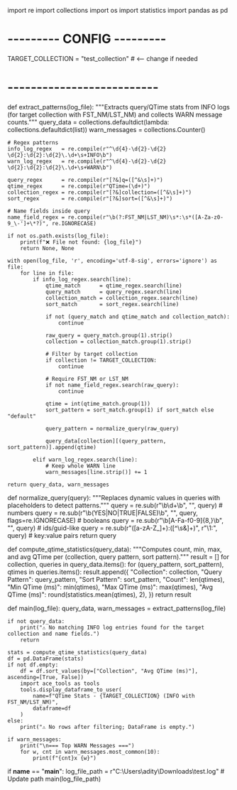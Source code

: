 import re
import collections
import os
import statistics
import pandas as pd

# --------- CONFIG ---------
TARGET_COLLECTION = "test_collection"  # <-- change if needed
# --------------------------

def extract_patterns(log_file):
    """Extracts query/QTime stats from INFO logs (for target collection with FST_NM/LST_NM)
       and collects WARN message counts."""
    query_data = collections.defaultdict(lambda: collections.defaultdict(list))
    warn_messages = collections.Counter()

    # Regex patterns
    info_log_regex   = re.compile(r"^\d{4}-\d{2}-\d{2} \d{2}:\d{2}:\d{2}\.\d+\s+INFO\b")
    warn_log_regex   = re.compile(r"^\d{4}-\d{2}-\d{2} \d{2}:\d{2}:\d{2}\.\d+\s+WARN\b")

    query_regex      = re.compile(r"[?&]q=([^&\s]+)")
    qtime_regex      = re.compile(r"QTime=(\d+)")
    collection_regex = re.compile(r"[?&]collection=([^&\s]+)")
    sort_regex       = re.compile(r"[?&]sort=([^&\s]+)")

    # Name fields inside query
    name_field_regex = re.compile(r"\b(?:FST_NM|LST_NM)\s*:\s*([A-Za-z0-9_\-']+\*?)", re.IGNORECASE)

    if not os.path.exists(log_file):
        print(f"❌ File not found: {log_file}")
        return None, None

    with open(log_file, 'r', encoding='utf-8-sig', errors='ignore') as file:
        for line in file:
            if info_log_regex.search(line):
                qtime_match      = qtime_regex.search(line)
                query_match      = query_regex.search(line)
                collection_match = collection_regex.search(line)
                sort_match       = sort_regex.search(line)

                if not (query_match and qtime_match and collection_match):
                    continue

                raw_query = query_match.group(1).strip()
                collection = collection_match.group(1).strip()

                # Filter by target collection
                if collection != TARGET_COLLECTION:
                    continue

                # Require FST_NM or LST_NM
                if not name_field_regex.search(raw_query):
                    continue

                qtime = int(qtime_match.group(1))
                sort_pattern = sort_match.group(1) if sort_match else "default"

                query_pattern = normalize_query(raw_query)

                query_data[collection][(query_pattern, sort_pattern)].append(qtime)

            elif warn_log_regex.search(line):
                # Keep whole WARN line
                warn_messages[line.strip()] += 1

    return query_data, warn_messages

def normalize_query(query):
    """Replaces dynamic values in queries with placeholders to detect patterns."""
    query = re.sub(r"\b\d+\b", "<NUM>", query)                                   # numbers
    query = re.sub(r"\b(YES|NO|TRUE|FALSE)\b", "<VAL>", query, flags=re.IGNORECASE)  # booleans
    query = re.sub(r"\b[A-Fa-f0-9]{8,}\b", "<ID>", query)                        # ids/guid-like
    query = re.sub(r"([a-zA-Z_]+):([^\s&]+)", r"\1:<VAL>", query)                # key:value pairs
    return query

def compute_qtime_statistics(query_data):
    """Computes count, min, max, and avg QTime per (collection, query pattern, sort pattern)."""
    result = []
    for collection, queries in query_data.items():
        for (query_pattern, sort_pattern), qtimes in queries.items():
            result.append({
                "Collection": collection,
                "Query Pattern": query_pattern,
                "Sort Pattern": sort_pattern,
                "Count": len(qtimes),
                "Min QTime (ms)": min(qtimes),
                "Max QTime (ms)": max(qtimes),
                "Avg QTime (ms)": round(statistics.mean(qtimes), 2),
            })
    return result

def main(log_file):
    query_data, warn_messages = extract_patterns(log_file)

    if not query_data:
        print("⚠️ No matching INFO log entries found for the target collection and name fields.")
        return

    stats = compute_qtime_statistics(query_data)
    df = pd.DataFrame(stats)
    if not df.empty:
        df = df.sort_values(by=["Collection", "Avg QTime (ms)"], ascending=[True, False])
        import ace_tools as tools
        tools.display_dataframe_to_user(
            name=f"QTime Stats - {TARGET_COLLECTION} (INFO with FST_NM/LST_NM)",
            dataframe=df
        )
    else:
        print("⚠️ No rows after filtering; DataFrame is empty.")

    if warn_messages:
        print("\n=== Top WARN Messages ===")
        for w, cnt in warn_messages.most_common(10):
            print(f"{cnt}x {w}")

if __name__ == "__main__":
    log_file_path = r"C:\Users\adity\Downloads\test.log"  # Update path
    main(log_file_path)
